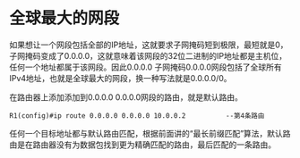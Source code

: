 # 全球最大的网段
如果想让一个网段包括全部的IP地址，这就要求子网掩码短到极限，最短就是0，子网掩码变成了0.0.0.0，这就意味着该网段的32位二进制的IP地址都是主机位，任何一个地址都属于该网段。因此0.0.0.0 子网掩码0.0.0.0网段包括了全球所有IPv4地址，也就是全球最大的网段，换一种写法就是0.0.0.0/0。

在路由器上添加添加到0.0.0.0 0.0.0.0网段的路由，就是默认路由。
```
R1(config)#ip route 0.0.0.0 0.0.0.0 10.0.0.2          --第4条路由
```

任何一个目标地址都与默认路由匹配，根据前面讲的“最长前缀匹配”算法，默认路由是在路由器没有为数据包找到更为精确匹配的路由，最后匹配的一条路由。

